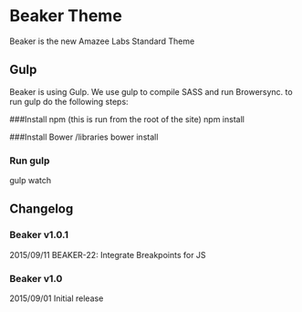# Beaker Theme
Beaker is the new Amazee Labs Standard Theme

## Gulp
Beaker is using Gulp. We use gulp to compile SASS and run Browersync.
to run gulp do the following steps:

###Install npm (this is run from the root of the site)
npm install

###Install Bower /libraries
bower install

### Run gulp
gulp watch

## Changelog

### Beaker v1.0.1
2015/09/11 BEAKER-22: Integrate Breakpoints for JS

### Beaker v1.0
2015/09/01 Initial release
